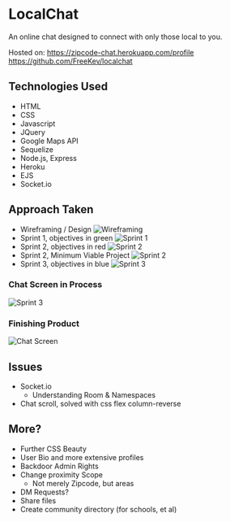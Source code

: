# LocalChat
An online chat designed to connect with only those local to you.

Hosted on:
https://zipcode-chat.herokuapp.com/profile
https://github.com/FreeKev/localchat

## Technologies Used
* HTML
* CSS
* Javascript
* JQuery
* Google Maps API
* Sequelize
* Node.js, Express
* Heroku
* EJS
* Socket.io

## Approach Taken
* Wireframing / Design
![Wireframing](https://freekev.github.io/Cloud/assets/localchat/00.png)
* Sprint 1, objectives in green
![Sprint 1](https://freekev.github.io/Cloud/assets/localchat/02.png)
* Sprint 2, objectives in red
![Sprint 2](https://freekev.github.io/Cloud/assets/localchat/03.png)
* Sprint 2, Minimum Viable Project
![Sprint 2](https://freekev.github.io/Cloud/assets/localchat/04.png)
* Sprint 3, objectives in blue
![Sprint 3](https://freekev.github.io/Cloud/assets/localchat/09.png)

### Chat Screen in Process
![Sprint 3](https://freekev.github.io/Cloud/assets/localchat/07.png)

### Finishing Product
![Chat Screen](https://freekev.github.io/Cloud/assets/localchat/chat.png)

## Issues
* Socket.io
  - Understanding Room & Namespaces
* Chat scroll, solved with css flex column-reverse

## More?
* Further CSS Beauty
* User Bio and more extensive profiles
* Backdoor Admin Rights
* Change proximity Scope
  - Not merely Zipcode, but areas
* DM Requests?
* Share files
* Create community directory (for schools, et al)
